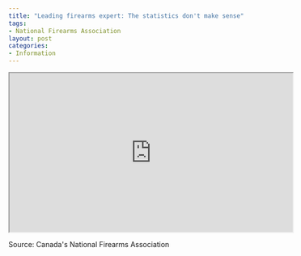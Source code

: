 ```yaml
---
title: "Leading firearms expert: The statistics don't make sense"
tags:
- National Firearms Association
layout: post
categories:
- Information
---
```


<iframe width="560" height="315" src="https://www.youtube.com/embed/I87KE8uiraU" title="Leading Firearms Stats Expert to Liberals: 'This Doesn't Make Sense'"></iframe>

Source: Canada's National Firearms Association
